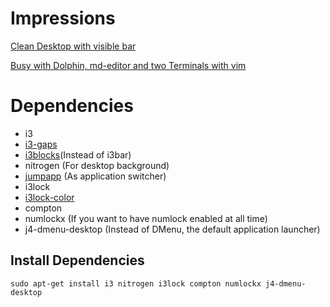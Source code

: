 # Impressions
[Clean Desktop with visible bar](screenshot_clean.png)

[Busy with Dolphin, md-editor and two Terminals with vim](screenshot.png)


# Dependencies
- i3
- [i3-gaps](https://github.com/Airblader/i3)
- [i3blocks](https://github.com/vivien/i3blocks)(Instead of i3bar)
- nitrogen (For desktop background)
- [jumpapp](https://github.com/mkropat/jumpapp) (As application switcher)
- i3lock
- [i3lock-color](https://github.com/PandorasFox/i3lock-color)
- compton
- numlockx (If you want to have numlock enabled at all time)
- j4-dmenu-desktop (Instead of DMenu, the default application launcher)

## Install Dependencies
```
sudo apt-get install i3 nitrogen i3lock compton numlockx j4-dmenu-desktop
```

